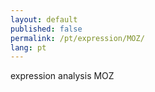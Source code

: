 ```yaml
---
layout: default
published: false
permalink: /pt/expression/MOZ/
lang: pt
---
```


expression analysis MOZ
